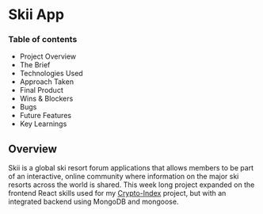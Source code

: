 # Skii App

### Table of contents

- Project Overview
- The Brief
- Technologies Used
- Approach Taken
- Final Product
- Wins & Blockers
- Bugs
- Future Features
- Key Learnings

## Overview

Skii is a global ski resort forum applications that allows members to be part of an interactive, online community where information on the major ski resorts across the world is shared. This week long project expanded on the frontend React skills used for my [Crypto-Index](https://github.com/DanielTockan/Crypto-Index) project, but with an integrated backend using MongoDB and mongoose.